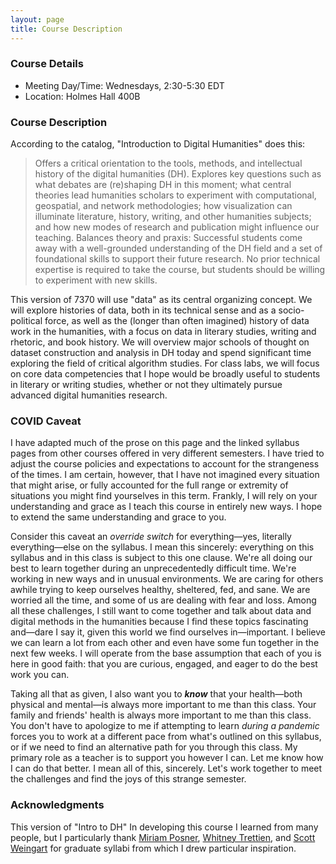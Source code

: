 ```yaml
---
layout: page
title: Course Description
---
```


### Course Details

+ Meeting Day/Time: Wednesdays, 2:30-5:30 EDT
+ Location: Holmes Hall 400B

### Course Description

According to the catalog, "Introduction to Digital Humanities" does this:

> Offers a critical orientation to the tools, methods, and intellectual history of the digital humanities (DH). Explores key questions such as what debates are (re)shaping DH in this moment; what central theories lead humanities scholars to experiment with computational, geospatial, and network methodologies; how visualization can illuminate literature, history, writing, and other humanities subjects; and how new modes of research and publication might influence our teaching. Balances theory and praxis: Successful students come away with a well-grounded understanding of the DH field and a set of foundational skills to support their future research. No prior technical expertise is required to take the course, but students should be willing to experiment with new skills.

This version of 7370 will use "data" as its central organizing concept. We will explore histories of data, both in its technical sense and as a socio-political force, as well as the (longer than often imagined) history of data work in the humanities, with a focus on data in literary studies, writing and rhetoric, and book history. We will overview major schools of thought on dataset construction and analysis in DH today and spend significant time exploring the field of critical algorithm studies. For class labs, we will focus on core data competencies that I hope would be broadly useful to students in literary or writing studies, whether or not they ultimately pursue advanced digital humanities research.

### COVID Caveat

I have adapted much of the prose on this page and the linked syllabus pages from other courses offered in very different semesters. I have tried to adjust the course policies and expectations to account for the strangeness of the times. I am certain, however, that I have not imagined every situation that might arise, or fully accounted for the full range or extremity of situations you might find yourselves in this term. Frankly, I will rely on your understanding and grace as I teach this course in entirely new ways. I hope to extend the same understanding and grace to you. 

Consider this caveat an _override switch_ for everything—yes, literally everything—else on the syllabus. I mean this sincerely: everything on this syllabus and in this class is subject to this one clause. We're all doing our best to learn together during an unprecedentedly difficult time. We're working in new ways and in unusual environments. We are caring for others awhile trying to keep ourselves healthy, sheltered, fed, and sane. We are worried all the time, and some of us are dealing with fear and loss. Among all these challenges, I still want to come together and talk about data and digital methods  in the humanities because I find these topics fascinating and—dare I say it, given this world we find ourselves in—important. I believe we can learn a lot from each other and even have some fun together in the next few weeks. I will operate from the base assumption that each of you is here in good faith: that you are curious, engaged, and eager to do the best work you can. 

Taking all that as given, I also want you to **_know_** that your health—both physical and mental—is always more important to me than this class. Your family and friends' health is always more important to me than this class. You don't have to apologize to me if attempting to learn _during a pandemic_ forces you to work at a different pace from what's outlined on this syllabus, or if we need to find an alternative path for you through this class. My primary role as a teacher is to support you however I can. Let me know how I can do that better. I mean all of this, sincerely. Let's work together to meet the challenges and find the joys of this strange semester. 

### Acknowledgments

This version of "Intro to DH" In developing this course I learned from many people, but I particularly thank [Miriam Posner](https://miriamposner.com/), [Whitney Trettien](http://whitneyannetrettien.com/), and [Scott Weingart](https://scottbot.net/) for graduate syllabi from which I drew particular inspiration.  


